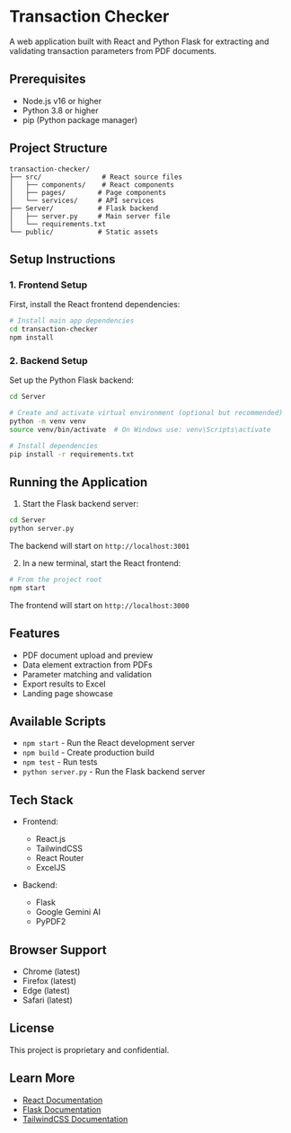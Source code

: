 # Transaction Checker

A web application built with React and Python Flask for extracting and validating transaction parameters from PDF documents.

## Prerequisites

- Node.js v16 or higher
- Python 3.8 or higher
- pip (Python package manager)

## Project Structure

```
transaction-checker/
├── src/               # React source files
│   ├── components/    # React components
│   ├── pages/        # Page components
│   └── services/     # API services
├── Server/           # Flask backend
│   ├── server.py     # Main server file
│   └── requirements.txt
└── public/           # Static assets
```

## Setup Instructions

### 1. Frontend Setup

First, install the React frontend dependencies:

```bash
# Install main app dependencies
cd transaction-checker
npm install

```

### 2. Backend Setup

Set up the Python Flask backend:

```bash
cd Server

# Create and activate virtual environment (optional but recommended)
python -m venv venv
source venv/bin/activate  # On Windows use: venv\Scripts\activate

# Install dependencies
pip install -r requirements.txt

```

## Running the Application

1. Start the Flask backend server:

```bash
cd Server
python server.py
```

The backend will start on `http://localhost:3001`

2. In a new terminal, start the React frontend:

```bash
# From the project root
npm start
```

The frontend will start on `http://localhost:3000`

## Features

- PDF document upload and preview
- Data element extraction from PDFs
- Parameter matching and validation
- Export results to Excel
- Landing page showcase

## Available Scripts

- `npm start` - Run the React development server
- `npm build` - Create production build
- `npm test` - Run tests
- `python server.py` - Run the Flask backend server

## Tech Stack

- Frontend:
  - React.js
  - TailwindCSS
  - React Router
  - ExcelJS
  
- Backend:
  - Flask
  - Google Gemini AI
  - PyPDF2

## Browser Support

- Chrome (latest)
- Firefox (latest)
- Edge (latest)
- Safari (latest)


## License

This project is proprietary and confidential.

## Learn More

- [React Documentation](https://reactjs.org/)
- [Flask Documentation](https://flask.palletsprojects.com/)
- [TailwindCSS Documentation](https://tailwindcss.com/)